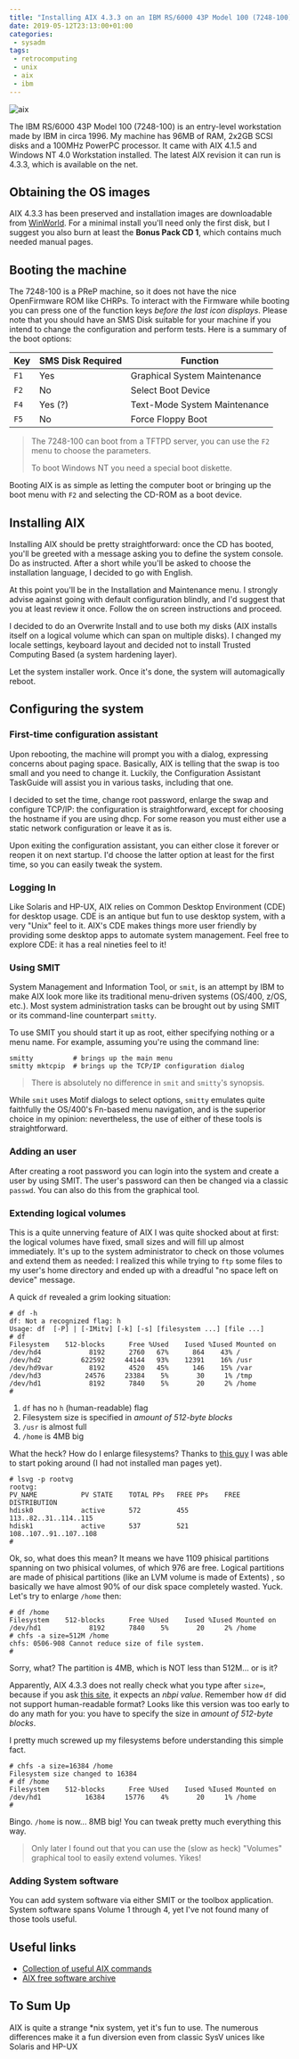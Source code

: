 ```yaml
---
title: "Installing AIX 4.3.3 on an IBM RS/6000 43P Model 100 (7248-100)"
date: 2019-05-12T23:13:00+01:00
categories:
 - sysadm
tags:
 - retrocomputing
 - unix
 - aix
 - ibm
---
```


![aix](assets/images/aix.png)

The IBM RS/6000 43P Model 100 (7248-100) is an entry-level workstation made by IBM in circa 1996. My machine has 96MB of RAM, 2x2GB SCSI disks and a 100MHz PowerPC processor. It came with AIX 4.1.5 and Windows NT 4.0 Workstation installed. The latest AIX revision it can run is 4.3.3, which is available on the net.

## Obtaining the OS images

AIX 4.3.3 has been preserved and installation images are downloadable from [WinWorld](https://winworldpc.com/product/aix/43x). For a minimal install you'll need only the first disk, but I suggest you also burn at least the **Bonus Pack CD 1**, which contains much needed manual pages.

## Booting the machine

The 7248-100 is a PReP machine, so it does not have the nice OpenFirmware ROM like CHRPs. To interact with the Firmware while booting you can press one of the function keys *before the last icon displays*. Please note that you should have an SMS Disk suitable for your machine if you intend to change the configuration and perform tests. Here is a summary of the boot options:



| Key  | SMS Disk Required | Function                     |
| ---- | ----------------- | ---------------------------- |
| `F1` | Yes               | Graphical System Maintenance |
| `F2` | No                | Select Boot Device           |
| `F4` | Yes (?)           | Text-Mode System Maintenance |
| `F5` | No                | Force Floppy Boot            |

> The 7248-100 can boot from a TFTPD server, you can use the `F2` menu to choose the parameters. 
>
> To boot Windows NT you need a special boot diskette.

Booting AIX is as simple as letting the computer boot or bringing up the boot menu with `F2` and selecting the CD-ROM as a boot device.

## Installing AIX

Installing AIX should be pretty straightforward: once the CD has booted, you'll be greeted with a message asking you to define the system console. Do as instructed. After a short while you'll be asked to choose the installation language, I decided to go with English. 

At this point you'll be in the Installation and Maintenance menu. I strongly advise against going with default configuration blindly, and I'd suggest that you at least review it once. Follow the on screen instructions and proceed.

I decided to do an Overwrite Install and to use both my disks (AIX installs itself on a logical volume which can span on multiple disks). I changed my locale settings, keyboard layout and decided not to install Trusted Computing Based (a system hardening layer).

Let the system installer work. Once it's done, the system will automagically reboot.

## Configuring the system

### First-time configuration assistant

Upon rebooting, the machine will prompt you with a dialog, expressing concerns about paging space. Basically, AIX is telling that the swap is too small and you need to change it. Luckily, the Configuration Assistant TaskGuide will assist you in various tasks, including that one. 

I decided to set the time, change root password, enlarge the swap and configure TCP/IP: the configuration is straightforward, except for choosing the hostname if you are using dhcp. For some reason you must either use a static network configuration or leave it as is.

Upon exiting the configuration assistant, you can either close it forever or reopen it on next startup. I'd choose the latter option at least for the first time, so you can easily tweak the system.

### Logging In

Like Solaris and HP-UX, AIX relies on Common Desktop Environment (CDE) for desktop usage. CDE is an antique but fun to use desktop system, with a very "Unix" feel to it. AIX's CDE makes things more user friendly by providing some desktop apps to automate system management. Feel free to explore CDE: it has a real nineties feel to it!

### Using SMIT

System Management and Information Tool, or `smit`, is an attempt by IBM to make AIX look more like its traditional menu-driven systems (OS/400, z/OS, etc.). Most system administration tasks can be brought out by using SMIT or its command-line counterpart `smitty`. 

To use SMIT you should start it up as root, either specifying nothing or a menu name. For example, assuming you're using the command line:

```shell
smitty          # brings up the main menu
smitty mktcpip  # brings up the TCP/IP configuration dialog 
```

> There is absolutely no difference in `smit` and `smitty`'s synopsis.

While `smit` uses Motif dialogs to select options, `smitty` emulates quite faithfully the OS/400's Fn-based menu navigation, and is the superior choice in my opinion: nevertheless, the use of  either of these tools is straightforward.

### Adding an user

After creating a root password you can login into the system and create a user by using SMIT. The user's password can then be changed via a classic `passwd`. You can also do this from the graphical tool.

### Extending logical volumes

This is a quite unnerving feature of AIX I was quite shocked about at first: the logical volumes have fixed, small sizes and will fill up almost immediately. It's up to the system administrator to check on those volumes and extend them as needed: I realized this while trying to `ftp` some files to my user's home directory and ended up with a dreadful "no space left on device" message.

A quick `df` revealed a grim looking situation:

```shell
# df -h
df: Not a recognized flag: h
Usage: df  [-P] | [-IMitv] [-k] [-s] [filesystem ...] [file ...]
# df
Filesystem    512-blocks      Free %Used    Iused %Iused Mounted on
/dev/hd4            8192      2760   67%      864    43% /
/dev/hd2          622592     44144   93%    12391    16% /usr
/dev/hd9var         8192      4520   45%      146    15% /var
/dev/hd3           24576     23384    5%       30     1% /tmp
/dev/hd1            8192      7840    5%       20     2% /home
#

```

1. `df` has no `h` (human-readable) flag 
1. Filesystem size is specified in *amount of 512-byte blocks*
1. `/usr` is almost full
1. `/home` is 4MB big

What the heck? How do I enlarge filesystems? Thanks to [this guy](http://geekswing.com/geek/how-to-expand-a-filesystem-in-aix-df-lsvg-chfs/) I was able to start poking around (I had not installed man pages yet). 

```shell
# lsvg -p rootvg
rootvg:
PV_NAME           PV STATE    TOTAL PPs   FREE PPs    FREE DISTRIBUTION
hdisk0            active      572         455         113..82..31..114..115
hdisk1            active      537         521         108..107..91..107..108
#
```

Ok, so, what does this mean? It means we have 1109 phisical partitions spanning on two phisical volumes, of which 976 are free. Logical partitions are made of phisical partitions (like an LVM volume is made of Extents) , so basically we have almost 90% of our disk space completely wasted. Yuck. Let's try to enlarge `/home` then:

```shell
# df /home
Filesystem    512-blocks      Free %Used    Iused %Iused Mounted on
/dev/hd1            8192      7840    5%       20     2% /home
# chfs -a size=512M /home
chfs: 0506-908 Cannot reduce size of file system.
#
```

Sorry, what? The partition is 4MB, which is NOT less than 512M... or is it?

Apparently, AIX 4.3.3 does not really check what you type after `size=`, because if you ask [this site](<https://sites.ualberta.ca/dept/chemeng/AIX-43/share/man/info/C/a_doc_lib/cmds/aixcmds1/chfs.htm>), it expects an *nbpi value*. Remember how `df` did not support human-readable format? Looks like this version was too early to do any math for you: you have to specify the size in *amount of 512-byte blocks*.

I pretty much screwed up my filesystems before understanding this simple fact.

```shell
# chfs -a size=16384 /home
Filesystem size changed to 16384
# df /home
Filesystem    512-blocks      Free %Used    Iused %Iused Mounted on
/dev/hd1           16384     15776    4%       20     1% /home
#
```

Bingo. `/home` is now... 8MB big! You can tweak pretty much everything this way.

> Only later I found out that you can use the (slow as heck) "Volumes" graphical tool to easily extend volumes. Yikes! 

### Adding System software

You can add system software via either SMIT or the toolbox application. System software spans Volume 1 through 4, yet I've not found many of those tools useful.

## Useful links

- [Collection of useful AIX commands](http://stromberg.dnsalias.org/~strombrg/Useful-AIX-commands.html)
- [AIX free software archive](http://www.bullfreeware.com/index2.php?page=lpp)

 ## To Sum Up

AIX is quite a strange *nix system, yet it's fun to use. The numerous differences make it a fun diversion even from classic SysV unices like Solaris and HP-UX

